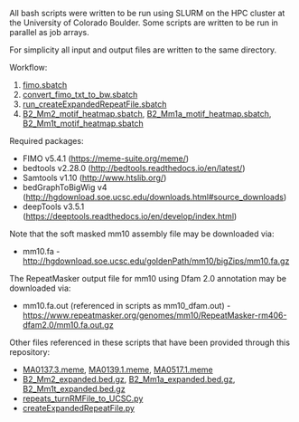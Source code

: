 All bash scripts were written to be run using SLURM on the HPC cluster at the University of Colorado Boulder. Some scripts are written to be run in parallel as job arrays.

For simplicity all input and output files are written to the same directory.

Workflow:
1. [fimo.sbatch](https://github.com/coke6162/B2_SINE_enhancers/blob/main/motif_analysis/fimo.sbatch)
2. [convert_fimo_txt_to_bw.sbatch](https://github.com/coke6162/B2_SINE_enhancers/blob/main/motif_analysis/convert_fimo_txt_to_bw.sbatch)
3. [run_createExpandedRepeatFile.sbatch](https://github.com/coke6162/B2_SINE_enhancers/blob/main/motif_analysis/run_createExpandedRepeatFile.sbatch)
4. [B2_Mm2_motif_heatmap.sbatch](https://github.com/coke6162/B2_SINE_enhancers/blob/main/motif_analysis/B2_Mm2_motif_heatmap.sbatch), [B2_Mm1a_motif_heatmap.sbatch](https://github.com/coke6162/B2_SINE_enhancers/blob/main/motif_analysis/B2_Mm1a_motif_heatmap.sbatch), [B2_Mm1t_motif_heatmap.sbatch](https://github.com/coke6162/B2_SINE_enhancers/blob/main/motif_analysis/B2_Mm1t_motif_heatmap.sbatch)

Required packages:
* FIMO v5.4.1 (https://meme-suite.org/meme/)
* bedtools v2.28.0 (http://bedtools.readthedocs.io/en/latest/)
* Samtools v1.10 (http://www.htslib.org/)
* bedGraphToBigWig v4 (http://hgdownload.soe.ucsc.edu/downloads.html#source_downloads)
* deepTools v3.5.1 (https://deeptools.readthedocs.io/en/develop/index.html)

Note that the soft masked mm10 assembly file may be downloaded via:
* mm10.fa - http://hgdownload.soe.ucsc.edu/goldenPath/mm10/bigZips/mm10.fa.gz

The RepeatMasker output file for mm10 using Dfam 2.0 annotation may be downloaded via:
* mm10.fa.out (referenced in scripts as mm10_dfam.out) - https://www.repeatmasker.org/genomes/mm10/RepeatMasker-rm406-dfam2.0/mm10.fa.out.gz

Other files referenced in these scripts that have been provided through this repository:
* [MA0137.3.meme](https://github.com/coke6162/B2_SINE_enhancers/blob/main/motif_analysis/MA0137.3.meme), [MA0139.1.meme](https://github.com/coke6162/B2_SINE_enhancers/blob/main/motif_analysis/MA0139.1.meme), [MA0517.1.meme](https://github.com/coke6162/B2_SINE_enhancers/blob/main/motif_analysis/MA0517.1.meme)
* [B2_Mm2_expanded.bed.gz](https://github.com/coke6162/B2_SINE_enhancers/blob/main/motif_analysis/B2_Mm2_expanded.bed.gz), [B2_Mm1a_expanded.bed.gz](https://github.com/coke6162/B2_SINE_enhancers/blob/main/motif_analysis/B2_Mm1a_expanded.bed.gz), [B2_Mm1t_expanded.bed.gz](https://github.com/coke6162/B2_SINE_enhancers/blob/main/motif_analysis/B2_Mm1t_expanded.bed.gz)
* [repeats_turnRMFile_to_UCSC.py](https://github.com/coke6162/B2_SINE_enhancers/blob/main/motif_analysis/repeats_turnRMFile_to_UCSC.py)
* [createExpandedRepeatFile.py](https://github.com/coke6162/B2_SINE_enhancers/blob/main/motif_analysis/createExpandedRepeatFile.py)